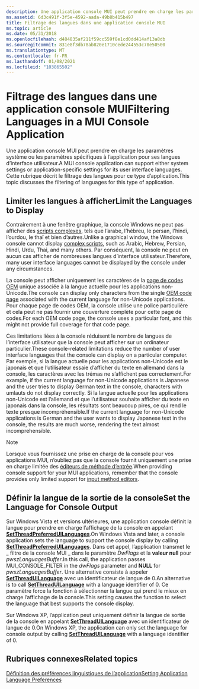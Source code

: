 ```yaml
---
description: Une application console MUI peut prendre en charge les paramètres système ou les paramètres spécifiques à l’application pour ses langues d’interface utilisateur. Cette rubrique décrit le filtrage des langues pour ce type d’application.
ms.assetid: 6d3c491f-3f5e-4592-aada-49b8b415b497
title: Filtrage des langues dans une application console MUI
ms.topic: article
ms.date: 05/31/2018
ms.openlocfilehash: d484835af211f59cc559f8e1cd0dd414af13a8db
ms.sourcegitcommit: 831e8f3db78ab820e1710cede244553c70e50500
ms.translationtype: MT
ms.contentlocale: fr-FR
ms.lasthandoff: 01/08/2021
ms.locfileid: "103865502"
---
```

# <a name="filtering-languages-in-a-mui-console-application"></a><span data-ttu-id="3ab8e-104">Filtrage des langues dans une application console MUI</span><span class="sxs-lookup"><span data-stu-id="3ab8e-104">Filtering Languages in a MUI Console Application</span></span>

<span data-ttu-id="3ab8e-105">Une application console MUI peut prendre en charge les paramètres système ou les paramètres spécifiques à l’application pour ses langues d’interface utilisateur.</span><span class="sxs-lookup"><span data-stu-id="3ab8e-105">A MUI console application can support either system settings or application-specific settings for its user interface languages.</span></span> <span data-ttu-id="3ab8e-106">Cette rubrique décrit le filtrage des langues pour ce type d’application.</span><span class="sxs-lookup"><span data-stu-id="3ab8e-106">This topic discusses the filtering of languages for this type of application.</span></span>

## <a name="limit-the-languages-to-display"></a><span data-ttu-id="3ab8e-107">Limiter les langues à afficher</span><span class="sxs-lookup"><span data-stu-id="3ab8e-107">Limit the Languages to Display</span></span>

<span data-ttu-id="3ab8e-108">Contrairement à une fenêtre graphique, la console Windows ne peut pas afficher des [scripts complexes](uniscribe-glossary.md), tels que l’arabe, l’hébreu, le persan, l’hindi, l’ourdou, le thaï et bien d’autres.</span><span class="sxs-lookup"><span data-stu-id="3ab8e-108">Unlike a graphical window, the Windows console cannot display [complex scripts](uniscribe-glossary.md), such as Arabic, Hebrew, Persian, Hindi, Urdu, Thai, and many others.</span></span> <span data-ttu-id="3ab8e-109">Par conséquent, la console ne peut en aucun cas afficher de nombreuses langues d’interface utilisateur.</span><span class="sxs-lookup"><span data-stu-id="3ab8e-109">Therefore, many user interface languages cannot be displayed by the console under any circumstances.</span></span>

<span data-ttu-id="3ab8e-110">La console peut afficher uniquement les caractères de la [page de codes OEM](code-pages.md) unique associée à la langue actuelle pour les applications non-Unicode.</span><span class="sxs-lookup"><span data-stu-id="3ab8e-110">The console can display only characters from the single [OEM code page](code-pages.md) associated with the current language for non-Unicode applications.</span></span> <span data-ttu-id="3ab8e-111">Pour chaque page de codes OEM, la console utilise une police particulière et cela peut ne pas fournir une couverture complète pour cette page de codes.</span><span class="sxs-lookup"><span data-stu-id="3ab8e-111">For each OEM code page, the console uses a particular font, and this might not provide full coverage for that code page.</span></span>

<span data-ttu-id="3ab8e-112">Ces limitations liées à la console réduisent le nombre de langues de l’interface utilisateur que la console peut afficher sur un ordinateur particulier.</span><span class="sxs-lookup"><span data-stu-id="3ab8e-112">These console-related limitations reduce the number of user interface languages that the console can display on a particular computer.</span></span> <span data-ttu-id="3ab8e-113">Par exemple, si la langue actuelle pour les applications non-Unicode est le japonais et que l’utilisateur essaie d’afficher du texte en allemand dans la console, les caractères avec les trémas ne s’affichent pas correctement.</span><span class="sxs-lookup"><span data-stu-id="3ab8e-113">For example, if the current language for non-Unicode applications is Japanese and the user tries to display German text in the console, characters with umlauts do not display correctly.</span></span> <span data-ttu-id="3ab8e-114">Si la langue actuelle pour les applications non-Unicode est l’allemand et que l’utilisateur souhaite afficher du texte en japonais dans la console, les résultats sont beaucoup pires, ce qui rend le texte presque incompréhensible.</span><span class="sxs-lookup"><span data-stu-id="3ab8e-114">If the current language for non-Unicode applications is German and the user wants to display Japanese text in the console, the results are much worse, rendering the text almost incomprehensible.</span></span>

> [!Note]  
> <span data-ttu-id="3ab8e-115">Lorsque vous fournissez une prise en charge de la console pour vos applications MUI, n’oubliez pas que la console fournit uniquement une prise en charge limitée des [éditeurs de méthode d’entrée](input-method-manager.md).</span><span class="sxs-lookup"><span data-stu-id="3ab8e-115">When providing console support for your MUI applications, remember that the console provides only limited support for [input method editors](input-method-manager.md).</span></span>

 

## <a name="set-the-language-for-console-output"></a><span data-ttu-id="3ab8e-116">Définir la langue de la sortie de la console</span><span class="sxs-lookup"><span data-stu-id="3ab8e-116">Set the Language for Console Output</span></span>

<span data-ttu-id="3ab8e-117">Sur Windows Vista et versions ultérieures, une application console définit la langue pour prendre en charge l’affichage de la console en appelant [**SetThreadPreferredUILanguages**](/windows/desktop/api/Winnls/nf-winnls-setthreadpreferreduilanguages).</span><span class="sxs-lookup"><span data-stu-id="3ab8e-117">On Windows Vista and later, a console application sets the language to support the console display by calling [**SetThreadPreferredUILanguages**](/windows/desktop/api/Winnls/nf-winnls-setthreadpreferreduilanguages).</span></span> <span data-ttu-id="3ab8e-118">Dans cet appel, l’application transmet le \_ filtre de la console MUI \_ dans le paramètre *DwFlags* et la **valeur null** pour *pwszLanguagesBuffer*.</span><span class="sxs-lookup"><span data-stu-id="3ab8e-118">In this call, the application passes MUI\_CONSOLE\_FILTER in the *dwFlags* parameter and **NULL** for *pwszLanguagesBuffer*.</span></span> <span data-ttu-id="3ab8e-119">Une alternative consiste à appeler [**SetThreadUILanguage**](/windows/win32/api/winnls/nf-winnls-setthreaduilanguage) avec un identificateur de langue de 0.</span><span class="sxs-lookup"><span data-stu-id="3ab8e-119">An alternative is to call [**SetThreadUILanguage**](/windows/win32/api/winnls/nf-winnls-setthreaduilanguage) with a language identifier of 0.</span></span> <span data-ttu-id="3ab8e-120">Ce paramètre force la fonction à sélectionner la langue qui prend le mieux en charge l’affichage de la console.</span><span class="sxs-lookup"><span data-stu-id="3ab8e-120">This setting causes the function to select the language that best supports the console display.</span></span>

<span data-ttu-id="3ab8e-121">Sur Windows XP, l’application peut uniquement définir la langue de sortie de la console en appelant [**SetThreadUILanguage**](/windows/win32/api/winnls/nf-winnls-setthreaduilanguage) avec un identificateur de langue de 0.</span><span class="sxs-lookup"><span data-stu-id="3ab8e-121">On Windows XP, the application can only set the language for console output by calling [**SetThreadUILanguage**](/windows/win32/api/winnls/nf-winnls-setthreaduilanguage) with a language identifier of 0.</span></span>

## <a name="related-topics"></a><span data-ttu-id="3ab8e-122">Rubriques connexes</span><span class="sxs-lookup"><span data-stu-id="3ab8e-122">Related topics</span></span>

<dl> <dt>

[<span data-ttu-id="3ab8e-123">Définition des préférences linguistiques de l’application</span><span class="sxs-lookup"><span data-stu-id="3ab8e-123">Setting Application Language Preferences</span></span>](setting-application-language-preferences.md)
</dt> </dl>

 

 
